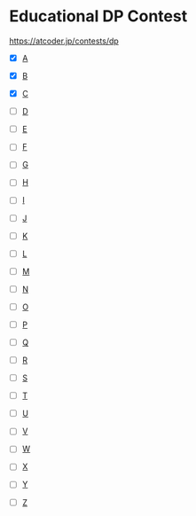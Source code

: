 # Educational DP Contest

https://atcoder.jp/contests/dp

- [x] [A](https://atcoder.jp/contests/dp/tasks/dp_a)
- [x] [B](https://atcoder.jp/contests/dp/tasks/dp_b)
- [x] [C](https://atcoder.jp/contests/dp/tasks/dp_c)
- [ ] [D](https://atcoder.jp/contests/dp/tasks/dp_d)
- [ ] [E](https://atcoder.jp/contests/dp/tasks/dp_e)
- [ ] [F](https://atcoder.jp/contests/dp/tasks/dp_f)
- [ ] [G](https://atcoder.jp/contests/dp/tasks/dp_g)
- [ ] [H](https://atcoder.jp/contests/dp/tasks/dp_h)
- [ ] [I](https://atcoder.jp/contests/dp/tasks/dp_i)
- [ ] [J](https://atcoder.jp/contests/dp/tasks/dp_j)
- [ ] [K](https://atcoder.jp/contests/dp/tasks/dp_k)
- [ ] [L](https://atcoder.jp/contests/dp/tasks/dp_l)
- [ ] [M](https://atcoder.jp/contests/dp/tasks/dp_m)
- [ ] [N](https://atcoder.jp/contests/dp/tasks/dp_n)
- [ ] [O](https://atcoder.jp/contests/dp/tasks/dp_o)
- [ ] [P](https://atcoder.jp/contests/dp/tasks/dp_p)
- [ ] [Q](https://atcoder.jp/contests/dp/tasks/dp_q)
- [ ] [R](https://atcoder.jp/contests/dp/tasks/dp_r)
- [ ] [S](https://atcoder.jp/contests/dp/tasks/dp_s)
- [ ] [T](https://atcoder.jp/contests/dp/tasks/dp_t)
- [ ] [U](https://atcoder.jp/contests/dp/tasks/dp_u)
- [ ] [V](https://atcoder.jp/contests/dp/tasks/dp_v)
- [ ] [W](https://atcoder.jp/contests/dp/tasks/dp_w)
- [ ] [X](https://atcoder.jp/contests/dp/tasks/dp_x)
- [ ] [Y](https://atcoder.jp/contests/dp/tasks/dp_y)
- [ ] [Z](https://atcoder.jp/contests/dp/tasks/dp_z)



